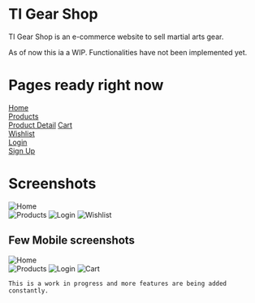 # TI Gear Shop
TI Gear Shop is an e-commerce website to sell martial arts gear.  

As of now this ia a WIP. Functionalities have not been implemented yet.

# Pages ready right now
[Home](https://ti-gear-shop.netlify.app/)  
[Products](https://ti-gear-shop.netlify.app/routes/product.html)  
[Product Detail](https://ti-gear-shop.netlify.app/routes/product-item.html)
[Cart](https://ti-gear-shop.netlify.app/routes/cart.html)  
[Wishlist](https://ti-gear-shop.netlify.app/routes/wishlist.html)  
[Login](https://ti-gear-shop.netlify.app/routes/login.html)  
[Sign Up](https://ti-gear-shop.netlify.app/routes/signup.html)

# Screenshots

![Home](https://raw.githubusercontent.com/tanveertkd/ti-gear-shop/documentation/assets/README/readme/1.png)  
![Products](https://raw.githubusercontent.com/tanveertkd/ti-gear-shop/documentation/assets/README/readme/2.png)
![Login](https://raw.githubusercontent.com/tanveertkd/ti-gear-shop/documentation/assets/README/readme/3.png) 
![Wishlist](https://raw.githubusercontent.com/tanveertkd/ti-gear-shop/documentation/assets/README/readme/4.png)

## Few Mobile screenshots
![Home](https://raw.githubusercontent.com/tanveertkd/ti-gear-shop/documentation/assets/README/readme/1%20-%20Mobile.png)  
![Products](https://raw.githubusercontent.com/tanveertkd/ti-gear-shop/documentation/assets/README/readme/3%20-%20Mobile.png)
![Login](https://raw.githubusercontent.com/tanveertkd/ti-gear-shop/documentation/assets/README/readme/4%20-%20Mobile.png) 
![Cart](https://raw.githubusercontent.com/tanveertkd/ti-gear-shop/documentation/assets/README/readme/2%20-%20Mobile.png)

`This is a work in progress and more features are being added constantly.`
